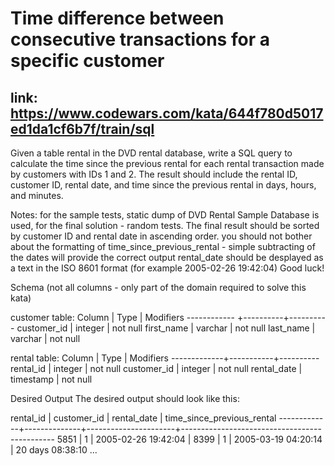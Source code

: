 # Time difference between consecutive transactions for a specific customer

## link: https://www.codewars.com/kata/644f780d5017ed1da1cf6b7f/train/sql

Given a table rental in the DVD rental database, write a SQL query to calculate the time since the previous rental for each rental transaction made by customers with IDs 1 and 2. The result should include the rental ID, customer ID, rental date, and time since the previous rental in days, hours, and minutes.

Notes:
for the sample tests, static dump of DVD Rental Sample Database is used, for the final solution - random tests.
The final result should be sorted by customer ID and rental date in ascending order.
you should not bother about the formatting of time_since_previous_rental - simple subtracting of the dates will provide the correct output
rental_date should be desplayed as a text in the ISO 8601 format (for example 2005-02-26 19:42:04)
Good luck!

Schema
(not all columns - only part of the domain required to solve this kata)

customer table:
Column       | Type     | Modifiers
------------ +----------+----------
customer_id  | integer  | not null
first_name   | varchar  | not null
last_name    | varchar  | not null

rental table:
Column       | Type      | Modifiers
-------------+-----------+----------
rental_id    | integer   | not null
customer_id  | integer   | not null
rental_date  | timestamp | not null

Desired Output
The desired output should look like this:

rental_id    | customer_id  | rental_date          | time_since_previous_rental
-------------+--------------+----------------------+----------------------------------------------
   5851      | 1            | 2005-02-26 19:42:04  |  <null>
   8399      | 1            | 2005-03-19 04:20:14  |  20 days 08:38:10
...